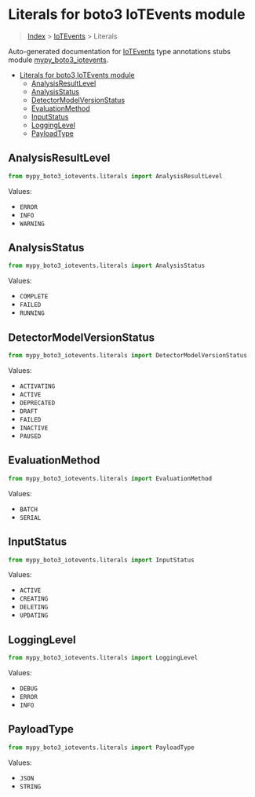 # Literals for boto3 IoTEvents module

> [Index](..) > [IoTEvents](.) > Literals

Auto-generated documentation for
[IoTEvents](https://boto3.amazonaws.com/v1/documentation/api/latest/reference/services/iotevents.html#IoTEvents)
type annotations stubs module
[mypy_boto3_iotevents](https://pypi.org/project/mypy-boto3-iotevents/).

- [Literals for boto3 IoTEvents module](#literals-for-boto3-iotevents-module)
  - [AnalysisResultLevel](#analysisresultlevel)
  - [AnalysisStatus](#analysisstatus)
  - [DetectorModelVersionStatus](#detectormodelversionstatus)
  - [EvaluationMethod](#evaluationmethod)
  - [InputStatus](#inputstatus)
  - [LoggingLevel](#logginglevel)
  - [PayloadType](#payloadtype)

## AnalysisResultLevel

```python
from mypy_boto3_iotevents.literals import AnalysisResultLevel
```

Values:

- `ERROR`
- `INFO`
- `WARNING`

## AnalysisStatus

```python
from mypy_boto3_iotevents.literals import AnalysisStatus
```

Values:

- `COMPLETE`
- `FAILED`
- `RUNNING`

## DetectorModelVersionStatus

```python
from mypy_boto3_iotevents.literals import DetectorModelVersionStatus
```

Values:

- `ACTIVATING`
- `ACTIVE`
- `DEPRECATED`
- `DRAFT`
- `FAILED`
- `INACTIVE`
- `PAUSED`

## EvaluationMethod

```python
from mypy_boto3_iotevents.literals import EvaluationMethod
```

Values:

- `BATCH`
- `SERIAL`

## InputStatus

```python
from mypy_boto3_iotevents.literals import InputStatus
```

Values:

- `ACTIVE`
- `CREATING`
- `DELETING`
- `UPDATING`

## LoggingLevel

```python
from mypy_boto3_iotevents.literals import LoggingLevel
```

Values:

- `DEBUG`
- `ERROR`
- `INFO`

## PayloadType

```python
from mypy_boto3_iotevents.literals import PayloadType
```

Values:

- `JSON`
- `STRING`
